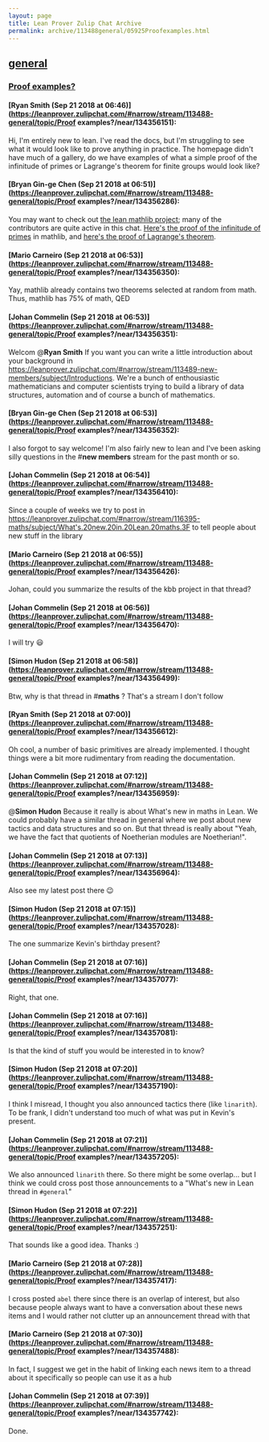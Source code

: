 ```yaml
---
layout: page
title: Lean Prover Zulip Chat Archive 
permalink: archive/113488general/05925Proofexamples.html
---
```


## [general](index.html)
### [Proof examples?](05925Proofexamples.html)

#### [Ryan Smith (Sep 21 2018 at 06:46)](https://leanprover.zulipchat.com/#narrow/stream/113488-general/topic/Proof examples?/near/134356151):
Hi, I'm entirely new to lean. I've read the docs, but I'm struggling to see what it would look like to prove anything in practice. The homepage didn't have much of a gallery, do we have examples of what a simple proof of the infinitude of primes or Lagrange's theorem for finite groups would look like?

#### [Bryan Gin-ge Chen (Sep 21 2018 at 06:51)](https://leanprover.zulipchat.com/#narrow/stream/113488-general/topic/Proof examples?/near/134356286):
You may want to check out [the lean mathlib project](https://github.com/leanprover/mathlib); many of the contributors are quite active in this chat.  [Here's the proof of the infinitude of primes](https://github.com/leanprover/mathlib/blob/master/data/nat/prime.lean#L212) in mathlib, and [here's the proof of Lagrange's theorem](https://github.com/leanprover/mathlib/blob/master/group_theory/order_of_element.lean#L126).

#### [Mario Carneiro (Sep 21 2018 at 06:53)](https://leanprover.zulipchat.com/#narrow/stream/113488-general/topic/Proof examples?/near/134356350):
Yay, mathlib already contains two theorems selected at random from math. Thus, mathlib has 75% of math, QED

#### [Johan Commelin (Sep 21 2018 at 06:53)](https://leanprover.zulipchat.com/#narrow/stream/113488-general/topic/Proof examples?/near/134356351):
Welcom @**Ryan Smith** If you want you can write a little introduction about your background in https://leanprover.zulipchat.com/#narrow/stream/113489-new-members/subject/Introductions. We're a bunch of enthousiastic mathematicians and computer scientists trying to build a library of data structures, automation and of course a bunch of mathematics.

#### [Bryan Gin-ge Chen (Sep 21 2018 at 06:53)](https://leanprover.zulipchat.com/#narrow/stream/113488-general/topic/Proof examples?/near/134356352):
I also forgot to say welcome! I'm also fairly new to lean and I've been asking silly questions in the #**new members**  stream for the past month or so.

#### [Johan Commelin (Sep 21 2018 at 06:54)](https://leanprover.zulipchat.com/#narrow/stream/113488-general/topic/Proof examples?/near/134356410):
Since a couple of weeks we try to post in https://leanprover.zulipchat.com/#narrow/stream/116395-maths/subject/What's.20new.20in.20Lean.20maths.3F to tell people about new stuff in the library

#### [Mario Carneiro (Sep 21 2018 at 06:55)](https://leanprover.zulipchat.com/#narrow/stream/113488-general/topic/Proof examples?/near/134356426):
Johan, could you summarize the results of the kbb project in that thread?

#### [Johan Commelin (Sep 21 2018 at 06:56)](https://leanprover.zulipchat.com/#narrow/stream/113488-general/topic/Proof examples?/near/134356470):
I will try :smiley:

#### [Simon Hudon (Sep 21 2018 at 06:58)](https://leanprover.zulipchat.com/#narrow/stream/113488-general/topic/Proof examples?/near/134356499):
Btw, why is that thread in #**maths** ? That's a stream I don't follow

#### [Ryan Smith (Sep 21 2018 at 07:00)](https://leanprover.zulipchat.com/#narrow/stream/113488-general/topic/Proof examples?/near/134356612):
Oh cool, a number of basic primitives are already implemented. I thought things were a bit more rudimentary from reading the documentation.

#### [Johan Commelin (Sep 21 2018 at 07:12)](https://leanprover.zulipchat.com/#narrow/stream/113488-general/topic/Proof examples?/near/134356959):
@**Simon Hudon** Because it really is about What's new in maths in Lean. We could probably have a similar thread in general where we post about new tactics and data structures and so on. But that thread is really about "Yeah, we have the fact that quotients of Noetherian modules are Noetherian!".

#### [Johan Commelin (Sep 21 2018 at 07:13)](https://leanprover.zulipchat.com/#narrow/stream/113488-general/topic/Proof examples?/near/134356964):
Also see my latest post there :wink:

#### [Simon Hudon (Sep 21 2018 at 07:15)](https://leanprover.zulipchat.com/#narrow/stream/113488-general/topic/Proof examples?/near/134357028):
The one summarize Kevin's birthday present?

#### [Johan Commelin (Sep 21 2018 at 07:16)](https://leanprover.zulipchat.com/#narrow/stream/113488-general/topic/Proof examples?/near/134357077):
Right, that one.

#### [Johan Commelin (Sep 21 2018 at 07:16)](https://leanprover.zulipchat.com/#narrow/stream/113488-general/topic/Proof examples?/near/134357081):
Is that the kind of stuff you would be interested in to know?

#### [Simon Hudon (Sep 21 2018 at 07:20)](https://leanprover.zulipchat.com/#narrow/stream/113488-general/topic/Proof examples?/near/134357190):
I think I misread, I thought you also announced tactics there (like `linarith`). To be frank, I didn't understand too much of what was put in Kevin's present.

#### [Johan Commelin (Sep 21 2018 at 07:21)](https://leanprover.zulipchat.com/#narrow/stream/113488-general/topic/Proof examples?/near/134357205):
We also announced `linarith` there. So there might be some overlap... but I think we could cross post those announcements to a "What's new in Lean thread in `#general`"

#### [Simon Hudon (Sep 21 2018 at 07:22)](https://leanprover.zulipchat.com/#narrow/stream/113488-general/topic/Proof examples?/near/134357251):
That sounds like a good idea. Thanks :)

#### [Mario Carneiro (Sep 21 2018 at 07:28)](https://leanprover.zulipchat.com/#narrow/stream/113488-general/topic/Proof examples?/near/134357417):
I cross posted `abel` there since there is an overlap of interest, but also because people always want to have a conversation about these news items and I would rather not clutter up an announcement thread with that

#### [Mario Carneiro (Sep 21 2018 at 07:30)](https://leanprover.zulipchat.com/#narrow/stream/113488-general/topic/Proof examples?/near/134357488):
In fact, I suggest we get in the habit of linking each news item to a thread about it specifically so people can use it as a hub

#### [Johan Commelin (Sep 21 2018 at 07:39)](https://leanprover.zulipchat.com/#narrow/stream/113488-general/topic/Proof examples?/near/134357742):
Done.

